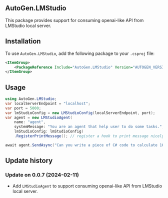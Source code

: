 ## AutoGen.LMStudio

This package provides support for consuming openai-like API from LMStudio local server.

## Installation
To use `AutoGen.LMStudio`, add the following package to your `.csproj` file:

```xml
<ItemGroup>
    <PackageReference Include="AutoGen.LMStudio" Version="AUTOGEN_VERSION" />
</ItemGroup>
```

## Usage
```csharp
using AutoGen.LMStudio;
var localServerEndpoint = "localhost";
var port = 5000;
var lmStudioConfig = new LMStudioConfig(localServerEndpoint, port);
var agent = new LMStudioAgent(
    name: "agent",
    systemMessage: "You are an agent that help user to do some tasks.",
    lmStudioConfig: lmStudioConfig)
    .RegisterPrintMessage(); // register a hook to print message nicely to console

await agent.SendAsync("Can you write a piece of C# code to calculate 100th of fibonacci?");
```

## Update history
### Update on 0.0.7 (2024-02-11)
- Add `LMStudioAgent` to support consuming openai-like API from LMStudio local server.
